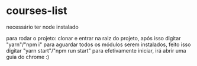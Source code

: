 # courses-list

necessário ter node instalado

para rodar o projeto: clonar e entrar na raiz do projeto, após isso digitar "yarn"/"npm i" para aguardar todos os módulos serem instalados, feito isso digitar "yarn start"/"npm run start" para efetivamente iniciar, irá abrir uma guia do chrome :)
